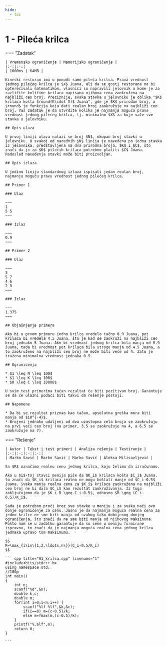 ```yaml
---
hide:
  - toc
---
```


# 1 - Pileća krilca

=== "Zadatak"
	
	| Vremensko ograničenje | Memorijsko ograničenje |
	|:-:|:-:|
	| 1000ms | 64MB |
	
	Kineski restoran ima u ponudi samo pileća krilca. Prava vrednost jednog pilećeg krilca je $X$ Juana, ali da se gosti restorana ne bi opterećivali matematikom, vlasnici su napravili jelovnik u kome je za različite količine krilaca napisana njihova cena zaokružena na najbliži ceo broj. Preciznije, svaka stavka u jelovniku je oblika "$K$ krilaca košta $round(K\cdot X)$ Juana", gde je $K$ prirodan broj, a $round$ je funkcija koja dati realan broj zaokružuje na najbliži ceo broj. Vaš zadatak je da utvrdite kolika je najmanja moguća prava vrednost jednog pilećeg krilca, tj. minimalno $X$ za koje važe sve stavke u jelovniku.
	
	## Opis ulaza
	
	U prvoj liniji ulaza nalazi se broj $N$, ukupan broj stavki u jelovniku. U svakoj od narednih $N$ linija je navedena po jedna stavka iz jelovnika, predstavljena sa dva prirodna broja, $K$ i $C$, što znači da je za $K$ pilećih krilaca potrebno platiti $C$ Juana. Redosled navođenja stavki može biti proizvoljan.
	
	## Opis izlaza
	
	U jedinu liniju standardnog izlaza ispisati jedan realan broj, najmanju moguću pravu vrednost jednog pilećeg krilca.
	
	## Primer 1
	
	### Ulaz
	
	~~~
	1
	5 5
	~~~
	
	### Izlaz
	
	~~~
	0.9
	~~~
	
	## Primer 2
	
	### Ulaz
	
	~~~
	3
	5 7
	4 6
	2 3 
	~~~
	
	### Izlaz
	
	~~~
	1.375
	~~~
	
	## Objašnjenje primera
	
	Ako bi u prvom primeru jedno krilce vredelo tačno 0.9 Juana, pet krilaca bi vredela 4.5 Juana, što je kad se zaokruži na najbliži ceo broj jednako 5 Juana. Ako bi vrednost jednog krilca bila manja od 0.9 Juana, tada bi vrednost pet krilaca bila strogo manja od 4.5 Juana, a to zaokruženo na najbliži ceo broj ne može biti veće od 4. Zato je tražena minimalna vrednost jednaka 0.9.
	
	## Ograničenja
	
	* $1 \leq N \leq 100$
	* $1 \leq K \leq 100$
	* $0 \leq C \leq 10000$
	
	U svim test primerima tačan rezultat će biti pozitivan broj. Garantuje se da će ulazni podaci biti takvi da rešenje postoji.
	
	## Napomene
	
	* Da bi se rezultat priznao kao tačan, apsolutna greška mora biti manja od $10^{-4}$.
	* Brojevi jednako udaljeni od dva uzastopna cela broja se zaokružuju na prvi veći ceo broj (na primer, 3.5 se zaokružuje na 4, a 6.5 se zaokružuje na 7).
	
=== "Rešenje"
	
	| Autor | Tekst i test primeri | Analiza rеšenja | Testiranje |
	|:-:|:-:|:-:|:-:|
	| Marko Savić | Marko Savić | Marko Savić | Aleksa Milisavljević |
	
	Sa $R$ označimo realnu cenu jednog krilca, koju želimo da izračunamo.
	
	Ako u $i$-toj stavci menija piše da $K_i$ krilaca košta $C_i$ Juana, to znači da $K_i$ krilaca realno ne mogu koštati manje od $C_i-0.5$ Juana. Svaka manja realna cena za $K_i$ krilaca zaokružena na najbliži ceo broj ne bi dala $C_i$ kao rezultat zaokruživanja. Iz toga zaključujemo da je $K_i R \geq C_i-0.5$, odnosno $R \geq (C_i-0.5)/K_i$.
	
	Sada je potrebno proći kroz sve stavke u meniju i za svaku naći ovo donje ograničenje za cenu. Jasno je da najmanja moguća realna cena za jedno krilce ne sme biti manja od svakog tako dobijenog donjeg ograničenja, što znači da ne sme biti manja od njihovog maksimuma. Pošto nam se u zadatku garantuje da su cene u meniju formirane ispravno, to znači da je najmanja moguća realna cena jednog krilca jednaka upravo tom maksimumu.
	
	$$
	R=\max_{i\in\{1,2,\ldots,n\}}(C_i-0.5/K_i)
	$$
	
	``` cpp title="01_krilca.cpp" linenums="1"
	#include<bits/stdc++.h>
	using namespace std;
	//100p
	int main()
	{
		int n;
		scanf("%d",&n);
		double k,c;
		double m;
		for(int i=0;i<n;i++) {
			scanf("%lf %lf",&k,&c);
			if(i==0) m=(c-0.5)/k;
			else m=fmax(m,(c-0.5)/k);
		}
		printf("%.6lf",m);
		return 0;
	}

	```
